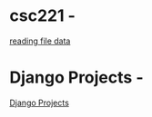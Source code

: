 # csc221 -

[reading file data](https://codeberg.org/JakeStewart/SafelyReadingFileData)

# Django Projects - 

[Django Projects](https://git.gctaa.net/blu_m/django_projects)
